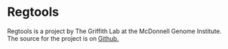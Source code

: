 # Regtools
Regtools is a project by The Griffith Lab at the McDonnell Genome Institute.
The source for the project is on [Github.](https://github.com/griffithlab/regtools)


